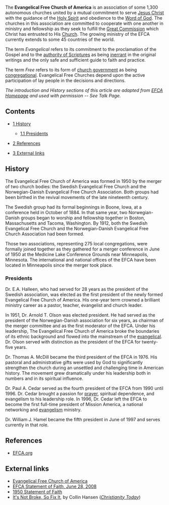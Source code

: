 The **Evangelical Free Church of America** is an association of
some 1,300 autonomous churches united by a mutual commitment to
serve [Jesus Christ](Jesus_Christ "Jesus Christ") with the guidance
of the [Holy Spirit](Holy_Spirit "Holy Spirit") and obedience to
the [Word of God](Bible "Bible"). The churches in this association
are committed to cooperate with one another in ministry and
fellowship as they seek to fulfill the
[Great Commission](Great_Commission "Great Commission") which
Christ has entrusted to His [Church](Church "Church"). The growing
ministry of the EFCA currently extends to some 45 countries of the
world.

The term *Evangelical* refers to its commitment to the proclamation
of the Gospel and to the
[authority of Scriptures](Authority_of_the_Bible "Authority of the Bible")
as being [inerrant](Inerrancy "Inerrancy") in the original writings
and the only safe and sufficient guide to faith and practice.

The term *Free* refers to its form of
[church government](Church_government "Church government") as being
[congregational](Congregational "Congregational"). Evangelical Free
Churches depend upon the active participation of lay people in the
decisions and directions.

*The introduction and History sections of this article are adapted from [EFCA Homepage](http://www.efca.org/about/index.html) and used with permission -- See Talk Page.*
## Contents

-   [1 History](#History)
    -   [1.1 Presidents](#Presidents)

-   [2 References](#References)
-   [3 External links](#External_links)

## History

The Evangelical Free Church of America was formed in 1950 by the
merger of two church bodies: the Swedish Evangelical Free Church
and the Norwegian-Danish Evangelical Free Church Association. Both
groups had been birthed in the revival movements of the late
nineteenth century.

The Swedish group had its formal beginnings in Boone, Iowa, at a
conference held in October of 1884. In that same year, two
Norwegian-Danish groups began to worship and fellowship together in
Boston, Massachusetts and Tacoma, Washington. By 1912, both the
Swedish Evangelical Free Church and the Norwegian-Danish
Evangelical Free Church Association had been formed.

Those two associations, representing 275 local congregations, were
formally joined together as they gathered for a merger conference
in June of 1950 at the Medicine Lake Conference Grounds near
Minneapolis, Minnesota. The international and national offices of
the EFCA have been located in Minneapolis since the merger took
place.

### Presidents

Dr. E.A. Halleen, who had served for 28 years as the president of
the Swedish association, was elected as the first president of the
newly formed Evangelical Free Church of America. His one-year term
crowned a brilliant ministry career as a pastor, teacher,
evangelist and church leader.

In 1951, Dr. Arnold T. Olson was elected president. He had served
as the president of the Norwegian-Danish association for six years,
as chairman of the merger committee and as the first moderator of
the EFCA. Under his leadership, The Evangelical Free Church of
America broke the boundaries of its ethnic background and flowed
into the mainstream of the
[evangelical](Evangelical "Evangelical"). Dr. Olson served with
distinction as the president of the EFCA for twenty-five years.

Dr. Thomas A. McDill became the third president of the EFCA in
1976. His pastoral and administrative gifts were used by God to
significantly strengthen the church during an unsettled and
challenging time in American history. The movement grew
dramatically under his leadership both in numbers and in its
spiritual influence.

Dr. Paul A. Cedar served as the fourth president of the EFCA from
1990 until 1996. Dr. Cedar brought a passion for
[prayer](Prayer "Prayer"), spiritual dependence, and evangelism to
his leadership role. In 1996, Dr. Cedar left the EFCA to become the
first full-time president of Mission America, a national networking
and [evangelism](Evangelism "Evangelism") ministry.

Dr. William J. Hamel became the fifth president in June of 1997 and
serves currently in that role.

## References

-   [EFCA.org](http://www.efca.org/about/index.html)

## External links

-   [Evangelical Free Church of America](http://www.efca.org/)
-   [EFCA Statement of Faith, June 28, 2008](http://www.efca.org/about/doctrine/)
-   [1950 Statement of Faith](http://www.efca.org/about/doctrine/1950-statement-of-faith.html)
-   [It's Not Broke, So Fix It](http://www.christianitytoday.com/ct/2008/julyweb-only/129-11.0.html?start=1),
    by Collin Hansen
    (*[Christianity Today](Christianity_Today "Christianity Today")*)



